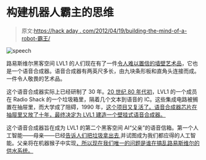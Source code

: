 # 构建机器人霸主的思维

> 原文:[https://hack aday . com/2012/04/19/building-the-mind-of-a-robot-霸王/](https://hackaday.com/2012/04/19/building-the-mind-of-a-robot-overlord/)

![](../Images/72d2f46cbca72b1e497a226c77ebd24c.png "speech")

路易斯维尔黑客空间 LVL1 的人们现在有了一件[令人难以置信的墙壁艺术品](http://wiki.lvl1.org/Speaking_Wall_Art)，它也是一个语音合成器。语音合成器有两英尺多长，由九块条形板和直角头连接而成。一件令人敬畏的艺术品。

这个语音合成器实际上已经研制了 30 年。[20 世纪 80 年代初](http://wiki.lvl1.org/Speech_Synthesizer,_Now_from_the_Past)，LVL1 的一个成员在 Radio Shack 的一个垃圾箱里，隔着几个文本到语音的 IC。这些集成电路被搁置在抽屉里，而大学成了阻碍，1990 年，[这个项目又复活了。语音合成器芯片在抽屉里又放了十年，最终决定为 LVL1 建造一个壁挂式语音合成器。](http://wiki.lvl1.org/Text_to_Speech_Synthesizer)

这个语音合成器旨在成为 LVL1 的第二个黑客空间 AI“父亲”的语音信箱。第一个人工智能——母亲——已经[告诉人们把垃圾拿出去](http://hackaday.com/2012/02/20/robot-overlords-require-chores-in-return-for-technological-access/),并试图成为我们都应得的人工智能。父亲将在机器猴子中实现[，所以现在我们唯一的问题是谁在搞乱路易斯维尔的供水系统。](http://wiki.lvl1.org/Disturbing_Robot_Project)